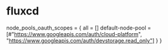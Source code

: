 # fluxcd



  node_pools_oauth_scopes = {
    all = []
    default-node-pool = [#"https://www.googleapis.com/auth/cloud-platform",
    "https://www.googleapis.com/auth/devstorage.read_only"]
  }
}